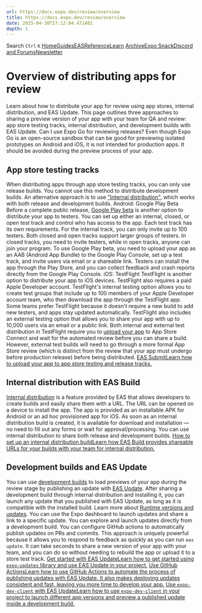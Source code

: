 ```yaml
---
url: https://docs.expo.dev/review/overview
title: https://docs.expo.dev/review/overview
date: 2025-04-30T17:12:04.471482
depth: 1
---
```


Search
`Ctrl` `K`
[Home](https://docs.expo.dev/)[Guides](https://docs.expo.dev/guides/overview)[EAS](https://docs.expo.dev/eas)[Reference](https://docs.expo.dev/versions/latest)[Learn](https://docs.expo.dev/tutorial/overview)
[Archive](https://docs.expo.dev/archive)[Expo Snack](https://snack.expo.dev)[Discord and Forums](https://chat.expo.dev)[Newsletter](https://expo.dev/mailing-list/signup)
# Overview of distributing apps for review
Learn about how to distribute your app for review using app stores, internal distribution, and EAS Update.
This page outlines three approaches to sharing a preview version of your app with your team for QA and review: app store testing tracks, internal distribution, and development builds with EAS Update.
Can I use Expo Go for reviewing releases?
Even though Expo Go is an open-source sandbox that can be good for previewing isolated prototypes on Android and iOS, it is not intended for production apps. It should be avoided during the preview process of your app.
## App store testing tracks
When distributing apps through app store testing tracks, you can only use release builds. You cannot use this method to distribute development builds. An alternative approach is to use ["Internal distribution"](https://docs.expo.dev/review/overview#internal-distribution-with-eas-build), which works with both release and development builds.
Android: Google Play Beta
Before a complete public release, [Google Play beta](https://support.google.com/googleplay/android-developer/answer/9845334?visit_id=638740965629093187-3840249980&rd=1) is another option to distribute your app to testers. You can set up either an internal, closed, or open test track and control who has access to the app.
Each test track has its own requirements. For the internal track, you can only invite up to 100 testers. Both closed and open tracks support larger groups of testers. In closed tracks, you need to invite testers, while in open tracks, anyone can join your program.
To use Google Play beta, you need to upload your app as an AAB (Android App Bundle) to the Google Play Console, set up a test track, and invite users via email or a shareable link. Testers can install the app through the Play Store, and you can collect feedback and crash reports directly from the Google Play Console.
iOS: TestFlight
TestFlight is another option to distribute your app to iOS devices. TestFlight also requires a paid Apple Developer account. TestFlight's internal testing option allows you to create test groups that include up to 100 members of your Apple Developer account team, who then download the app through the TestFlight app. Some teams prefer TestFlight because it doesn't require a new build to add new testers, and apps stay updated automatically.
TestFlight also includes an external testing option that allows you to share your app with up to 10,000 users via an email or a public link.
Both internal and external test distribution in TestFlight require you to [upload your app](https://docs.expo.dev/submit/ios) to App Store Connect and wait for the automated review before you can share a build. However, external test builds will need to go through a more formal App Store review (which is distinct from the review that your app must undergo before production release) before being distributed.
[EAS SubmitLearn how to upload your app to app store testing and release tracks.](https://docs.expo.dev/submit/introduction)
## Internal distribution with EAS Build
[Internal distribution](https://docs.expo.dev/build/internal-distribution) is a feature provided by EAS that allows developers to create builds and easily share them with a URL. The URL can be opened on a device to install the app. The app is provided as an installable APK for Android or an ad hoc provisioned app for iOS.
As soon as an internal distribution build is created, it is available for download and installation — no need to fill out any forms or wait for approval/processing. You can use internal distribution to share both release and development builds.
[How to set up an internal distribution buildLearn how EAS Build provides shareable URLs for your builds with your team for internal distribution.](https://docs.expo.dev/build/internal-distribution)
## Development builds and EAS Update
You can use [development builds](https://docs.expo.dev/develop/development-builds/introduction) to load previews of your app during the review stage by publishing an update with [EAS Update](https://docs.expo.dev/eas-update/introduction). After sharing a development build through internal distribution and installing it, you can launch any update that you published with EAS Update, as long as it is compatible with the installed build. Learn more about [Runtime versions and updates](https://docs.expo.dev/eas-update/runtime-versions).
You can use the Expo dashboard to launch updates and share a link to a specific update. You can explore and launch updates directly from a development build. You can configure GitHub actions to automatically publish updates on PRs and commits.
This approach is uniquely powerful because it allows you to respond to feedback as quickly as you can run `eas update`. It can take seconds to share a new version of your app with your team, and you can do so without needing to rebuild the app or upload it to a store test track.
[Get started with EAS UpdateLearn how to get started using `expo-updates` library and use EAS Update in your project.](https://docs.expo.dev/eas-update/getting-started) [Use GitHub ActionsLearn how to use GitHub Actions to automate the process of publishing updates with EAS Update. It also makes deploying updates consistent and fast, leaving you more time to develop your app.](https://docs.expo.dev/eas-update/github-actions) [Use `expo-dev-client` with EAS UpdateLearn how to use `expo-dev-client` in your project to launch different app versions and preview a published update inside a development build.](https://docs.expo.dev/eas-update/expo-dev-client)

